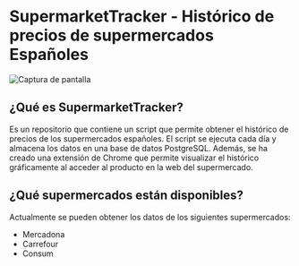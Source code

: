 # SupermarketTracker - Histórico de precios de supermercados Españoles

![Captura de pantalla](assets/screenshot.jpg)

## ¿Qué es SupermarketTracker?

Es un repositorio que contiene un script que permite obtener el histórico de precios de los supermercados españoles. El script se ejecuta cada día y almacena los datos en una base de datos PostgreSQL.
Además, se ha creado una extensión de Chrome que permite visualizar el histórico gráficamente al acceder al producto en la web del supermercado.

## ¿Qué supermercados están disponibles?

Actualmente se pueden obtener los datos de los siguientes supermercados:

- Mercadona
- Carrefour
- Consum
